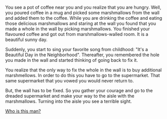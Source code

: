 You see a pot of coffee near you and you realize that you are hungry. Well, you poured coffee in a mug and picked some 
marshmallows from the wall and added them to the coffee. While you are drinking the coffee and eating those delicious 
marshmallows and staring at the wall you found that you made a whole in the wall by picking marshmallows. You finished
your flavoured coffee and got out from marshmallows-walled room. It is a beautiful sunny day.

Suddenly, you start to sing your favorite song from childhood: "It's a Beautiful Day in the Neighborhood".
Thereafter, you remembered the hole you made in the wall and started thinking of going back to fix it.

You realize that the only way to fix the whole in the wall is to buy additional marshmellows. In order to do this you 
have to go to the supermarket. That same supermarket that you vowed you would never return to.

But, the wall has to be fixed.  So you gather your courage and go to the dreaded supermarket and make your way to the
aisle with the marshmallows.  Turning into the aisle you see a terrible sight.

[Who is this man?](english/bob-barker/barker.md)